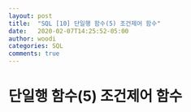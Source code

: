 ```yaml
---
layout: post
title:  "SQL [10] 단일행 함수(5) 조건제어 함수"
date:   2020-02-07T14:25:52-05:00
author: woodi
categories: SQL
comments: true
---
```

# 단일행 함수(5) 조건제어 함수